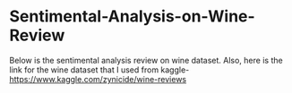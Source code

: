 # Sentimental-Analysis-on-Wine-Review
Below is the sentimental analysis review on wine dataset. Also, here is the link for the wine dataset that I used from kaggle-
https://www.kaggle.com/zynicide/wine-reviews
